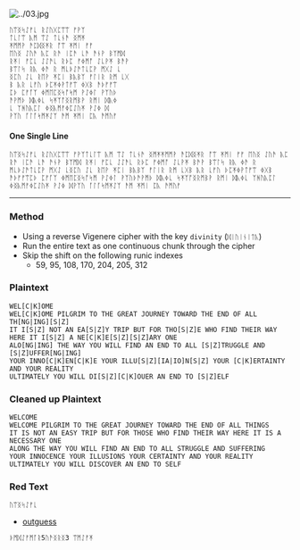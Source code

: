 ![../03.jpg](../03.jpg)

```
ᚢᛠᛝᛋᛇᚠᚳ ᚱᛇᚢᚷᛈᛠᛠ ᚠᚹᛉ
ᛏᚳᛚᛠ ᚣᛗ ᛠᛇ ᛏᚳᚾᚫ ᛝᛗᛡ
ᛡᛗᛗᚹ ᚫᛈᛞᛝᛡᚱ ᚩᛠ ᛡᛗᛁ ᚠᚠ
ᛖᚢᛝ ᛇᚢᚫ ᚣᛈ ᚱᚫ ᛁᛈᚫ ᚳᚫ ᚫᚾᚹ ᛒᛉᛗᛞ
ᚱᛡᛁ ᚠᛈᚳ ᛇᛇᚫᚳ ᚱᚦᛈ ᚠᛄᛗᚩ ᛇᚳᚹᛡ ᛒᚫᚹ
ᛒᛠᛚᛋ ᚱᚣ ᛄᚫ ᚱ ᛗᚳᚦᛇᚫᛏᚳᛈᚹ ᛗᚷᛇ ᚳ
ᛝᛈᚢ ᛇᚳ ᚱᛖᚹ ᛡᛈᛁ ᛒᚣᛒᛉ ᚠᛚᛁᚱ ᚱᛗ ᚳᚷ
ᛒ ᚣᚱ ᚳᚠᚢ ᚦᛈᛡᛄᚹᛏᚠᛠ ᛄᚷᛒ ᚫᚦᚠᚠᛠ
ᛈᚦ ᛈᚠᚪᛉ ᛄᛗᛖᛈᛝᛋᚩᛋᛗ ᚹᛇᛄᛚ ᚹᛉᚢᚦ
ᚫᚹᛗᚦ ᛞᚣᛄᚳ ᛋᛡᛉᚩᛝᚱᛗᛒᚹ ᚱᛗᛁ ᛞᚣᛄ
ᚳ ᛉᚻᚢᚣᛈᛚ ᛄᛝᚣᛗᚠᛄᛈᛇᚢᛡ ᚹᛇᛄ ᛞ
ᚹᛉᚢ ᚪᛚᚪᛋᛗᛡᛇᛉ ᚫᛗ ᛡᛗᛁ ᛈᚣ ᚫᛗᚢᚠ
```

#### One Single Line
```
ᚢᛠᛝᛋᛇᚠᚳ ᚱᛇᚢᚷᛈᛠᛠ ᚠᚹᛉᛏᚳᛚᛠ ᚣᛗ ᛠᛇ ᛏᚳᚾᚫ ᛝᛗᛡᛡᛗᛗᚹ ᚫᛈᛞᛝᛡᚱ ᚩᛠ ᛡᛗᛁ ᚠᚠ ᛖᚢᛝ ᛇᚢᚫ ᚣᛈ ᚱᚫ ᛁᛈᚫ ᚳᚫ ᚫᚾᚹ ᛒᛉᛗᛞ ᚱᛡᛁ ᚠᛈᚳ ᛇᛇᚫᚳ ᚱᚦᛈ ᚠᛄᛗᚩ ᛇᚳᚹᛡ ᛒᚫᚹ ᛒᛠᛚᛋ ᚱᚣ ᛄᚫ ᚱ ᛗᚳᚦᛇᚫᛏᚳᛈᚹ ᛗᚷᛇ ᚳᛝᛈᚢ ᛇᚳ ᚱᛖᚹ ᛡᛈᛁ ᛒᚣᛒᛉ ᚠᛚᛁᚱ ᚱᛗ ᚳᚷᛒ ᚣᚱ ᚳᚠᚢ ᚦᛈᛡᛄᚹᛏᚠᛠ ᛄᚷᛒ ᚫᚦᚠᚠᛠᛈᚦ ᛈᚠᚪᛉ ᛄᛗᛖᛈᛝᛋᚩᛋᛗ ᚹᛇᛄᛚ ᚹᛉᚢᚦᚫᚹᛗᚦ ᛞᚣᛄᚳ ᛋᛡᛉᚩᛝᚱᛗᛒᚹ ᚱᛗᛁ ᛞᚣᛄᚳ ᛉᚻᚢᚣᛈᛚ ᛄᛝᚣᛗᚠᛄᛈᛇᚢᛡ ᚹᛇᛄ ᛞᚹᛉᚢ ᚪᛚᚪᛋᛗᛡᛇᛉ ᚫᛗ ᛡᛗᛁ ᛈᚣ ᚫᛗᚢᚠ 
```

---

### Method

* Using a reverse Vigenere cipher with the key `divinity` (`ᛞᛁᚢᛁᚾᛁᛏᚣ`)
* Run the entire text as one continuous chunk through the cipher
* Skip the shift on the following runic indexes
  * 59, 95, 108, 170, 204, 205, 312

### Plaintext
```
WEL[C|K]OME
WEL[C|K]OME PILGRIM TO THE GREAT JOURNEY TOWARD THE END OF ALL TH[NG|ING][S|Z]
IT I[S|Z] NOT AN EA[S|Z]Y TRIP BUT FOR THO[S|Z]E WHO FIND THEIR WAY HERE IT I[S|Z] A NE[C|K]E[S|Z][S|Z]ARY ONE
ALO[NG|ING] THE WAY YOU WILL FIND AN END TO ALL [S|Z]TRUGGLE AND [S|Z]UFFER[NG|ING]
YOUR INNO[C|K]EN[C|K]E YOUR ILLU[S|Z][IA|IO]N[S|Z] YOUR [C|K]ERTAINTY AND YOUR REALITY
ULTIMATELY YOU WILL DI[S|Z][C|K]OUER AN END TO [S|Z]ELF
```

### Cleaned up Plaintext
```
WELCOME
WELCOME PILGRIM TO THE GREAT JOURNEY TOWARD THE END OF ALL THINGS
IT IS NOT AN EASY TRIP BUT FOR THOSE WHO FIND THEIR WAY HERE IT IS A NECESSARY ONE
ALONG THE WAY YOU WILL FIND AN END TO ALL STRUGGLE AND SUFFERING
YOUR INNOCENCE YOUR ILLUSIONS YOUR CERTAINTY AND YOUR REALITY
ULTIMATELY YOU WILL DISCOVER AN END TO SELF
```

### Red Text

```
ᚢᛠᛝᛋᛇᚠᚳ
```
* [outguess](../../messages/2014/liber_primus/03.jpg.asc)

```
ᚦᛗᛞᛇᚠᛗᚪᚱ5ᚢᚫᛝᚱᛝ3 ᛠᛗᛇᚠᛡ
```

